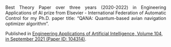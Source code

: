 <p align="justify">Best Theory Paper over three years (2020-2022) in Engineering Applications of AI prize from Elsevier - International Federation of Automatic Control for my Ph.D. paper title: “QANA: Quantum-based avian navigation optimizer algorithm”.

Published in <a href="https://www.sciencedirect.com/science/article/abs/pii/S0952197621001627">Engineering Applications of Artificial Intelligence, Volume 104, in September 2021 (Paper ID: 104314)</a>.



